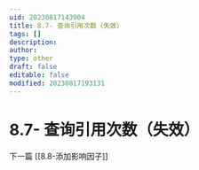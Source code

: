 ```yaml
---
uid: 20230817143904
title: 8.7- 查询引用次数（失效）
tags: []
description: 
author: 
type: other
draft: false
editable: false
modified: 20230817193131
---
```


# 8.7- 查询引用次数（失效）

下一篇 [[8.8-添加影响因子]]